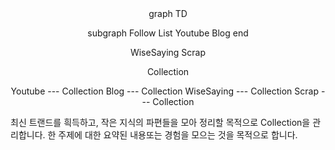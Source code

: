 <center><div class="mermaid">
graph TD

subgraph Follow List
    Youtube
    Blog
end

WiseSaying
Scrap

Collection

Youtube --- Collection
Blog --- Collection
WiseSaying --- Collection
Scrap --- Collection
</div></center>

최신 트랜드를 흭득하고, 작은 지식의 파편들을 모아 정리할 목적으로 Collection을 관리합니다. 한 주제에 대한 요약된 내용또는 경험을 모으는 것을 목적으로 합니다.